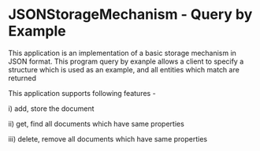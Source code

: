 # JSONStorageMechanism - Query by Example

This application is an implementation of a basic storage mechanism in JSON format. 
This  program query by exanple allows a client to specify a structure which is used as an example,
and all entities which match are returned

This application supports following features - 

   i) add, store the document
   
   ii) get, find all documents which have same properties
   
   iii) delete, remove all documents which have same properties
